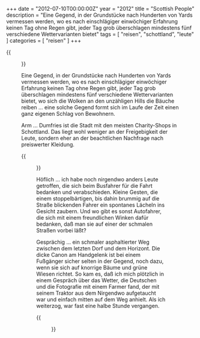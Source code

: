 +++
date = "2012-07-10T00:00:00Z"
year = "2012"
title = "Scottish People"
description = "Eine Gegend, in der Grundstücke nach Hunderten von Yards vermessen werden, wo es nach einschlägiger einwöchiger Erfahrung keinen Tag ohne Regen gibt, jeder Tag grob überschlagen mindestens fünf verschiedene Wettervarianten bietet"
tags = [ "reisen", "schottland", "leute" ]
categories = [ "reisen" ]
+++

{{<figure src="/images/2012/20120707-1415-012-sw.jpg" title="A lot of stuff">}}

Eine Gegend, in der Grundstücke nach Hunderten von Yards vermessen werden, wo es nach einschlägiger einwöchiger Erfahrung keinen Tag ohne Regen gibt, jeder Tag grob überschlagen mindestens fünf verschiedene Wettervarianten bietet, wo sich die Wolken an den unzähligen Hills die Bäuche reiben ... eine solche Gegend formt sich im Laufe der Zeit einen ganz eigenen Schlag von Bewohnern.

Arm ... Dumfries ist die Stadt mit den meisten Charity-Shops in Schottland. Das liegt wohl weniger an der Freigebigkeit der Leute, sondern eher an der beachtlichen Nachfrage nach preiswerter Kleidung.

{{<figure src="/images/2012/20120707-1804-042-sw.jpg" title="Waiting">}}

Höflich ... ich habe noch nirgendwo anders Leute getroffen, die sich beim Busfahrer für die Fahrt bedanken und verabschieden. Kleine Gesten, die einem stoppelbärtigen, bis dahin brummig auf die Straße blickenden Fahrer ein spontanes Lächeln ins Gesicht zaubern. Und wo gibt es sonst Autofahrer, die sich mit einem freundlichen Winken dafür bedanken, daß man sie auf einer der schmalen Straßen vorbei läßt?

Gesprächig ... ein schmaler asphaltierter Weg zwischen dem letzten Dorf und dem Horizont. Die dicke Canon am Handgelenk ist bei einem Fußgänger sicher selten in der Gegend, noch dazu, wenn sie sich auf knorrige Bäume und grüne Wiesen richtet. So kam es, daß ich mich plötzlich in einem Gespräch über das Wetter, die Deutschen und die Fotografie mit einem Farmer fand, der mit seinem Traktor aus dem Nirgendwo aufgetaucht war und einfach mitten auf dem Weg anhielt. Als ich weiterzog, war fast eine halbe Stunde vergangen.

{{<figure src="/images/2012/20120707-1915-053.jpg" title="Smoking">}}
